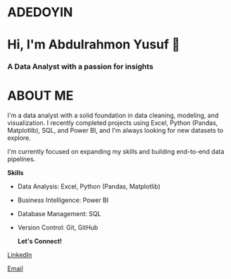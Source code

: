 # ADEDOYIN
# Hi, I'm Abdulrahmon Yusuf 👋
### A Data Analyst with a passion for insights

# ABOUT ME
I'm a data analyst with a solid foundation in data cleaning, modeling, and visualization. I recently completed projects using Excel, Python (Pandas, Matplotlib), SQL, and Power BI, and I'm always looking for new datasets to explore.

I'm currently focused on expanding my skills and building end-to-end data pipelines.

**Skills**
- Data Analysis: Excel, Python (Pandas, Matplotlib)
- Business Intelligence: Power BI
- Database Management: SQL
- Version Control: Git, GitHub

  **Let's Connect!**

[LinkedIn](https://www.linkedin.com/in/abdulrahmon-yusuf)

[Email](mailto:adedoyinyusuf997@gmail.com)
